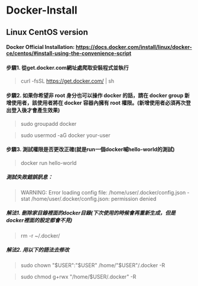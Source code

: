 # Docker-Install
## Linux CentOS version
#### Docker Official Installation: https://docs.docker.com/install/linux/docker-ce/centos/#install-using-the-convenience-script

#### 步驟1. 從get.docker.com網址處爬取安裝程式並執行
> curl -fsSL https://get.docker.com/ | sh

#### 步驟2. 如果你希望非 root 身分也可以操作 docker 的話，請在 docker group 新增使用者，該使用者將在 docker 容器內擁有 root 權限。(新增使用者必須再次登出登入後才會產生效果)
> sudo groupadd docker

> sudo usermod -aG docker your-user

#### 步驟3. 測試權限是否更改正確(就是run一個docker喊hello-world的測試)
> docker run hello-world

##### 測試失敗錯誤訊息：
> WARNING: Error loading config file: /home/user/.docker/config.json - stat /home/user/.docker/config.json: permission denied

##### 解法1. 刪除家目錄裡面的docker目錄(下次使用的時候會再重新生成，但是docker裡面的設定都會不見)
> rm -r ~/.docker/ 

##### 解法2. 用以下的語法去修改 
> sudo chown "$USER":"$USER" /home/"$USER"/.docker -R

> sudo chmod g+rwx "/home/$USER/.docker" -R
